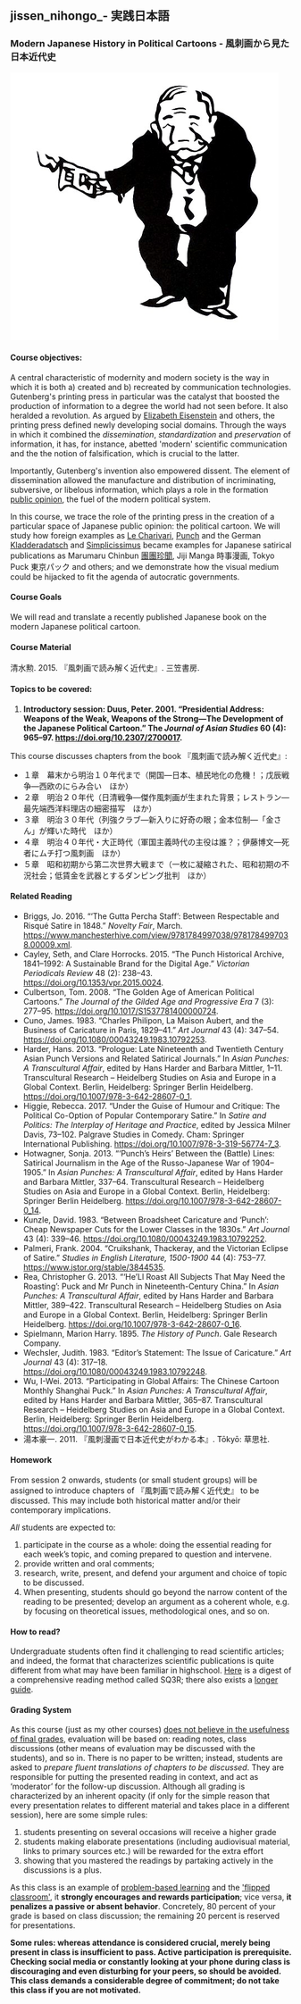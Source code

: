 ## jissen_nihongo_- 実践日本語

### Modern Japanese History in Political Cartoons - 風刺画から見た日本近代史

![成金](images/19379781_504403843237877_1064243572544372736_n.jpg)

#### Course objectives:

A central characteristic of modernity and modern society is the way in which it is both a) created and b) recreated by communication technologies. Gutenberg's printing press in particular was the catalyst that boosted the production of information to a degree the world had not seen before. It also heralded a revolution. As argued by [Elizabeth Eisenstein](https://en.wikipedia.org/wiki/Elizabeth_Eisenstein) and others, the printing press defined newly developing social domains. Through the ways in which it combined the *dissemination*, *standardization* and *preservation* of information, it has, for instance, abetted 'modern' scientific communication and the the notion of falsification, which is crucial to the latter.

Importantly, Gutenberg's invention also empowered dissent. The element of dissemination allowed the manufacture and distribution of incriminating, subversive, or libelous information, which plays a role in the formation [public opinion](https://doi.org/10.1093/acrefore/9780190228637.013.), the fuel of the modern political system. 

In this course, we trace the role of the printing press in the creation of a particular space of Japanese public opinion: the political cartoon. We will study how foreign examples as [Le Charivari](https://en.wikipedia.org/wiki/Le_Charivari), [Punch](https://en.wikipedia.org/wiki/Punch_(magazine)) and the German [Kladderadatsch](https://www.ub.uni-heidelberg.de/helios/digi/kladderadatsch.html) and [Simplicissimus](https://en.wikipedia.org/wiki/Simplicissimus) became examples for Japanese satirical publications as Marumaru Chinbun [團團珍聞](https://ja.wikipedia.org/wiki/%E5%9C%98%E5%9C%98%E7%8F%8D%E8%81%9E), Jiji Manga 時事漫画, Tokyo Puck 東京パック and others; and we demonstrate how the visual medium could be hijacked to fit the agenda of autocratic governments.

#### Course Goals

We will read and translate a recently published Japanese book on the modern Japanese political cartoon.

#### Course Material

清水勲. 2015. 『風刺画で読み解く近代史』. 三笠書房.

#### Topics to be covered:

1. **Introductory session: Duus, Peter. 2001. “Presidential Address: Weapons of the Weak, Weapons of the Strong—The Development of the Japanese Political Cartoon.” The *Journal of Asian Studies* 60 (4): 965–97. https://doi.org/10.2307/2700017.**

This course discusses chapters from the book 『風刺画で読み解く近代史』:

* １章　幕末から明治１０年代まで（開国—日本、植民地化の危機！；戊辰戦争—西欧のにらみ合い　ほか）
* ２章　明治２０年代（日清戦争—傑作風刺画が生まれた背景；レストラン—最先端西洋料理店の細密描写　ほか）
* ３章　明治３０年代（列強クラブ—新入りに好奇の眼；金本位制—「金さん」が輝いた時代　ほか）
* ４章　明治４０年代・大正時代（軍国主義時代の主役は誰？；伊藤博文—死者にムチ打つ風刺画　ほか）
* ５章　昭和初期から第二次世界大戦まで（一枚に凝縮された、昭和初期の不況社会；低賃金を武器とするダンピング批判　ほか）

#### Related Reading

* Briggs, Jo. 2016. “‘The Gutta Percha Staff’: Between Respectable and Risqué Satire in 1848.” *Novelty Fair*, March. https://www.manchesterhive.com/view/9781784997038/9781784997038.00009.xml.
* Cayley, Seth, and Clare Horrocks. 2015. “The Punch Historical Archive, 1841–1992: A Sustainable Brand for the Digital Age.” *Victorian Periodicals Review* 48 (2): 238–43. https://doi.org/10.1353/vpr.2015.0024.
* Culbertson, Tom. 2008. “The Golden Age of American Political Cartoons.” *The Journal of the Gilded Age and Progressive Era* 7 (3): 277–95. https://doi.org/10.1017/S1537781400000724.
* Cuno, James. 1983. “Charles Philipon, La Maison Aubert, and the Business of Caricature in Paris, 1829–41.” *Art Journal* 43 (4): 347–54. https://doi.org/10.1080/00043249.1983.10792253.
* Harder, Hans. 2013. “Prologue: Late Nineteenth and Twentieth Century Asian Punch Versions and Related Satirical Journals.” In *Asian Punches: A Transcultural Affair*, edited by Hans Harder and Barbara Mittler, 1–11. Transcultural Research – Heidelberg Studies on Asia and Europe in a Global Context. Berlin, Heidelberg: Springer Berlin Heidelberg. https://doi.org/10.1007/978-3-642-28607-0_1.
* Higgie, Rebecca. 2017. “Under the Guise of Humour and Critique: The Political Co-Option of Popular Contemporary Satire.” In *Satire and Politics: The Interplay of Heritage and Practice*, edited by Jessica Milner Davis, 73–102. Palgrave Studies in Comedy. Cham: Springer International Publishing. https://doi.org/10.1007/978-3-319-56774-7_3.
* Hotwagner, Sonja. 2013. “‘Punch’s Heirs’ Between the (Battle) Lines: Satirical Journalism in the Age of the Russo-Japanese War of 1904–1905.” In *Asian Punches: A Transcultural Affair*, edited by Hans Harder and Barbara Mittler, 337–64. Transcultural Research – Heidelberg Studies on Asia and Europe in a Global Context. Berlin, Heidelberg: Springer Berlin Heidelberg. https://doi.org/10.1007/978-3-642-28607-0_14.
* Kunzle, David. 1983. “Between Broadsheet Caricature and ‘Punch’: Cheap Newspaper Cuts for the Lower Classes in the 1830s.” *Art Journal* 43 (4): 339–46. https://doi.org/10.1080/00043249.1983.10792252.
* Palmeri, Frank. 2004. “Cruikshank, Thackeray, and the Victorian Eclipse of Satire.” *Studies in English Literature, 1500-1900* 44 (4): 753–77. https://www.jstor.org/stable/3844535.
* Rea, Christopher G. 2013. “‘He’Ll Roast All Subjects That May Need the Roasting’: Puck and Mr Punch in Nineteenth-Century China.” In *Asian Punches: A Transcultural Affair*, edited by Hans Harder and Barbara Mittler, 389–422. Transcultural Research – Heidelberg Studies on Asia and Europe in a Global Context. Berlin, Heidelberg: Springer Berlin Heidelberg. https://doi.org/10.1007/978-3-642-28607-0_16.
* Spielmann, Marion Harry. 1895. *The History of Punch*. Gale Research Company.
* Wechsler, Judith. 1983. “Editor’s Statement: The Issue of Caricature.” *Art Journal* 43 (4): 317–18. https://doi.org/10.1080/00043249.1983.10792248.
* Wu, I-Wei. 2013. “Participating in Global Affairs: The Chinese Cartoon Monthly Shanghai Puck.” In *Asian Punches: A Transcultural Affair*, edited by Hans Harder and Barbara Mittler, 365–87. Transcultural Research – Heidelberg Studies on Asia and Europe in a Global Context. Berlin, Heidelberg: Springer Berlin Heidelberg. https://doi.org/10.1007/978-3-642-28607-0_15.
* 湯本豪一. 2011. 『風刺漫画で日本近代史がわかる本』. Tōkyō: 草思社.

#### Homework

From session 2 onwards, students (or small student groups) will be assigned to introduce chapters of 『風刺画で読み解く近代史』 to be discussed. This may include both historical matter and/or their contemporary implications.

*All* students are expected to:

1. participate in the course as a whole: doing the essential reading for each week’s topic, and coming prepared to question and intervene.
2. provide written and oral comments;
3. research, write, present, and defend your argument and choice of topic to be discussed.
4. When presenting, students should go beyond the narrow content of the reading to be presented; develop an argument as a coherent whole, e.g. by focusing on theoretical issues, methodological ones, and so on.

#### How to read?

Undergraduate students often find it challenging to read scientific articles; and indeed, the format that characterizes scientific publications is quite different from what may have been familiar in highschool. [Here](https://en.wikipedia.org/wiki/SQ3R) is a digest of a comprehensive reading method called SQ3R; there also exists a [longer guide](https://www.ucc.vt.edu/academic_support/online_study_skills_workshops/SQ3R_improving_reading_comprehension.html). 

#### Grading System

As this course (just as my other courses) [does not believe in the usefulness of final grades](https://www.youtube.com/watch?v=KShfEMy8UZQ), evaluation will be based on: reading notes, class discussions (other means of evaluation may be discussed with the students), and so in. There is no paper to be written; instead, students are asked to _prepare fluent translations of chapters to be discussed_. They are responsible for putting the presented reading in context, and act as ‘moderator’ for the follow-up discussion.
Although all grading is characterized by an inherent opacity (if only for the simple reason that every presentation relates to different material and takes place in a different session), here are some simple rules:

1. students presenting on several occasions will receive a higher grade
2. students making elaborate presentations (including audiovisual material, links to primary sources etc.) will be rewarded for the extra effort
3. showing that you mastered the readings by partaking actively in the discussions is a plus.

As this class is an example of [problem-based learning](https://en.wikipedia.org/wiki/Problem-based_learning) and the ['flipped classroom'](https://en.wikipedia.org/wiki/Flipped_classroom), it **strongly encourages and rewards participation**; vice versa, **it penalizes a passive or absent behavior**. Concretely, 80 percent of your grade is based on class discussion; the remaining 20 percent is reserved for presentations.

**Some rules: whereas attendance is considered crucial, merely being present in class is insufficient to pass. Active participation is prerequisite. Checking social media or constantly looking at your phone during class is discouraging and even disturbing for your peers, so should be avoided. This class demands a considerable degree of commitment; do not take this class if you are not motivated.**
